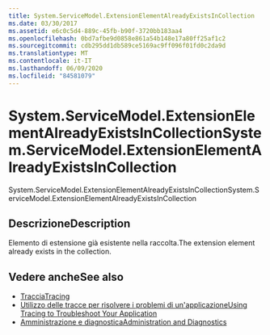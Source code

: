 ```yaml
---
title: System.ServiceModel.ExtensionElementAlreadyExistsInCollection
ms.date: 03/30/2017
ms.assetid: e6c0c5d4-889c-45fb-b90f-3720bb183aa4
ms.openlocfilehash: 0bd7afbe9d0858e861a54b148e17a80ff25af1c2
ms.sourcegitcommit: cdb295dd1db589ce5169ac9ff096f01fd0c2da9d
ms.translationtype: MT
ms.contentlocale: it-IT
ms.lasthandoff: 06/09/2020
ms.locfileid: "84581079"
---
```

# <a name="systemservicemodelextensionelementalreadyexistsincollection"></a><span data-ttu-id="33375-102">System.ServiceModel.ExtensionElementAlreadyExistsInCollection</span><span class="sxs-lookup"><span data-stu-id="33375-102">System.ServiceModel.ExtensionElementAlreadyExistsInCollection</span></span>
<span data-ttu-id="33375-103">System.ServiceModel.ExtensionElementAlreadyExistsInCollection</span><span class="sxs-lookup"><span data-stu-id="33375-103">System.ServiceModel.ExtensionElementAlreadyExistsInCollection</span></span>  
  
## <a name="description"></a><span data-ttu-id="33375-104">Descrizione</span><span class="sxs-lookup"><span data-stu-id="33375-104">Description</span></span>  
 <span data-ttu-id="33375-105">Elemento di estensione già esistente nella raccolta.</span><span class="sxs-lookup"><span data-stu-id="33375-105">The extension element already exists in the collection.</span></span>  
  
## <a name="see-also"></a><span data-ttu-id="33375-106">Vedere anche</span><span class="sxs-lookup"><span data-stu-id="33375-106">See also</span></span>

- [<span data-ttu-id="33375-107">Traccia</span><span class="sxs-lookup"><span data-stu-id="33375-107">Tracing</span></span>](index.md)
- [<span data-ttu-id="33375-108">Utilizzo delle tracce per risolvere i problemi di un'applicazione</span><span class="sxs-lookup"><span data-stu-id="33375-108">Using Tracing to Troubleshoot Your Application</span></span>](using-tracing-to-troubleshoot-your-application.md)
- [<span data-ttu-id="33375-109">Amministrazione e diagnostica</span><span class="sxs-lookup"><span data-stu-id="33375-109">Administration and Diagnostics</span></span>](../index.md)
